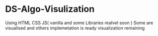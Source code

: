 # DS-Algo-Visulization
Using HTML CSS JS( vanilla and some Libraries realvel soon )
Some are visualised and others implemetation is ready visualization remaining